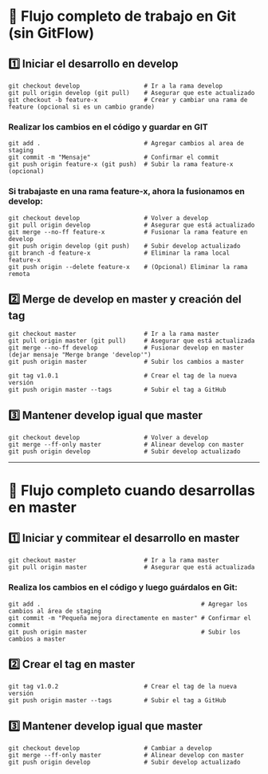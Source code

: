 
# 🚀 Flujo completo de trabajo en Git (sin GitFlow)

## 1️⃣ Iniciar el desarrollo en develop

```shell
git checkout develop                  # Ir a la rama develop
git pull origin develop (git pull)    # Asegurar que este actualizado
git checkout -b feature-x             # Crear y cambiar una rama de feature (opcional si es un cambio grande)
```

### Realizar los cambios en el código y guardar en GIT

```shell
git add .                             # Agregar cambios al area de staging
git commit -m "Mensaje"               # Confirmar el commit
git push origin feature-x (git push)  # Subir la rama feature-x (opcional)
```

### Si trabajaste en una rama feature-x, ahora la fusionamos en develop:

```shell
git checkout develop                  # Volver a develop
git pull origin develop               # Asegurar que está actualizado
git merge --no-ff feature-x           # Fusionar la rama feature en develop
git push origin develop (git push)    # Subir develop actualizado
git branch -d feature-x               # Eliminar la rama local feature-x
git push origin --delete feature-x    # (Opcional) Eliminar la rama remota
```

## 2️⃣ Merge de develop en master y creación del tag

```shell
git checkout master                   # Ir a la rama master
git pull origin master (git pull)     # Asegurar que está actualizada
git merge --no-ff develop             # Fusionar develop en master (dejar mensaje "Merge brange 'develop'")
git push origin master                # Subir los cambios a master

git tag v1.0.1                        # Crear el tag de la nueva versión
git push origin master --tags         # Subir el tag a GitHub
```

## 3️⃣ Mantener develop igual que master

```shell
git checkout develop                  # Volver a develop
git merge --ff-only master            # Alinear develop con master
git push origin develop               # Subir develop actualizado
```

-------------

# 🚀 Flujo completo cuando desarrollas en master

## 1️⃣ Iniciar y commitear el desarrollo en master

```shell
git checkout master                   # Ir a la rama master
git pull origin master                # Asegurar que está actualizada
```

### Realiza los cambios en el código y luego guárdalos en Git:

```shell
git add .                                             # Agregar los cambios al área de staging
git commit -m "Pequeña mejora directamente en master" # Confirmar el commit
git push origin master                                # Subir los cambios a master
```

## 2️⃣ Crear el tag en master

```shell
git tag v1.0.2                        # Crear el tag de la nueva versión
git push origin master --tags         # Subir el tag a GitHub
```

## 3️⃣ Mantener develop igual que master

```shell
git checkout develop                  # Cambiar a develop
git merge --ff-only master            # Alinear develop con master
git push origin develop               # Subir develop actualizado
```

